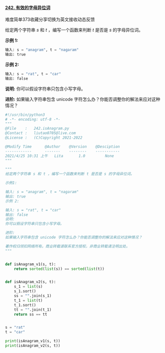 #### [242. 有效的字母异位词](https://leetcode-cn.com/problems/valid-anagram/)

难度简单373收藏分享切换为英文接收动态反馈

给定两个字符串 *s* 和 *t* ，编写一个函数来判断 *t* 是否是 *s* 的字母异位词。

**示例 1:**

```python
输入: s = "anagram", t = "nagaram"
输出: true
```

**示例 2:**

```python
输入: s = "rat", t = "car"
输出: false
```

**说明:**
你可以假设字符串只包含小写字母。

**进阶:**
如果输入字符串包含 unicode 字符怎么办？你能否调整你的解法来应对这种情况？



```python
#!/usr/bin/python3
# -*- encoding: utf-8 -*-
"""
@File    :   242.isAnagram.py    
@Contact :   liutao0705@live.com
@License :   (C)Copyright 2021-2022

@Modify Time      @Author    @Version    @Desciption
------------      -------    --------    -----------
2021/4/25 10:31 上午   Lita       1.0         None
"""

"""
给定两个字符串 s 和 t ，编写一个函数来判断 t 是否是 s 的字母异位词。

示例1:

输入: s = "anagram", t = "nagaram"
输出: true
示例 2:

输入: s = "rat", t = "car"
输出: false
说明:
你可以假设字符串只包含小写字母。

进阶:
如果输入字符串包含 unicode 字符怎么办？你能否调整你的解法来应对这种情况？

著作权归领扣网络所有。商业转载请联系官方授权，非商业转载请注明出处。
"""


def isAnagram_v1(s, t):
    return sorted(list(s)) == sorted(list(t))


def isAnagram_v2(s, t):
    s_1 = list(s)
    s_1.sort()
    ss = "".join(s_1)
    t_1 = list(t)
    t_1.sort()
    tt = "".join(t_1)
    return ss == tt


s = "rat"
t = "car"

print(isAnagram_v1(s, t))
print(isAnagram_v2(s, t))
```

